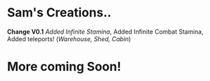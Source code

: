 # Sam's Creations..

**Change V0.1**
*Added Infinite Stamina*,
Added Infinite Combat Stamina,
Added teleports!
(*Warehouse, Shed, Cabin*)
# More coming Soon!
